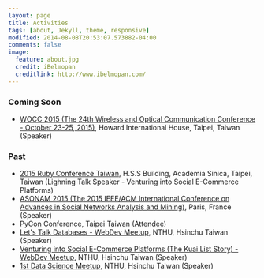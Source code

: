 ```yaml
---
layout: page
title: Activities
tags: [about, Jekyll, theme, responsive]
modified: 2014-08-08T20:53:07.573882-04:00
comments: false
image:
  feature: about.jpg
  credit: iBelmopan
  creditlink: http://www.ibelmopan.com/
---
```


### Coming Soon
- [WOCC 2015 (The 24th Wireless and Optical Communication Conference - October 23-25, 2015)](http://www.wocc.org/wocc2015/), Howard International House, Taipei, Taiwan (Speaker)

### Past
- [2015 Ruby Conference Taiwan](http://2015.rubyconf.tw/), H.S.S Building, Academia Sinica, Taipei, Taiwan (Lighning Talk Speaker - Venturing into Social E-Commerce Platforms)
- [ASONAM 2015 (The 2015 IEEE/ACM International Conference on Advances in Social Networks Analysis and Mining)](http://asonam.cpsc.ucalgary.ca/2015/), Paris, France (Speaker)
- PyCon Conference, Taipei Taiwan (Attendee)
- [Let's Talk Databases - WebDev Meetup](https://www.facebook.com/events/841727325883157/), NTHU, Hsinchu Taiwan (Speaker)
- [Venturing into Social E-Commerce Platforms (The Kuai List Story) - WebDev Meetup](https://www.facebook.com/events/1591656864411298/), NTHU, Hsinchu Taiwan (Speaker)
- [1st Data Science Meetup](https://www.facebook.com/events/1430476117250104/), NTHU, Hsinchu Taiwan (Speaker)




